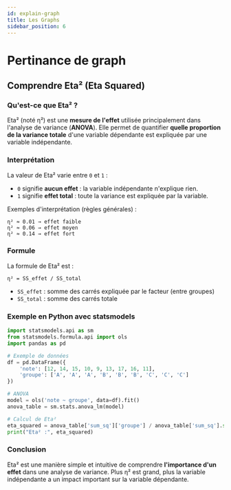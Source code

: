 ```yaml
---
id: explain-graph
title: Les Graphs
sidebar_position: 6
---
```


# Pertinance de graph

## Comprendre Eta² (Eta Squared)

### Qu'est-ce que Eta² ?

Eta² (noté η²) est une **mesure de l'effet** utilisée principalement dans l'analyse de variance (**ANOVA**). Elle permet de quantifier **quelle proportion de la variance totale** d'une variable dépendante est expliquée par une variable indépendante.

### Interprétation

La valeur de Eta² varie entre `0` et `1` :

- `0` signifie **aucun effet** : la variable indépendante n'explique rien.
- `1` signifie **effet total** : toute la variance est expliquée par la variable.

Exemples d'interprétation (règles générales) :

```
η² ≈ 0.01 → effet faible
η² ≈ 0.06 → effet moyen
η² ≈ 0.14 → effet fort
```


### Formule

La formule de Eta² est :

```
η² = SS_effet / SS_total
```

- `SS_effet` : somme des carrés expliquée par le facteur (entre groupes)
- `SS_total` : somme des carrés totale

### Exemple en Python avec statsmodels

```python
import statsmodels.api as sm
from statsmodels.formula.api import ols
import pandas as pd

# Exemple de données
df = pd.DataFrame({
    'note': [12, 14, 15, 10, 9, 13, 17, 16, 11],
    'groupe': ['A', 'A', 'A', 'B', 'B', 'B', 'C', 'C', 'C']
})

# ANOVA
model = ols('note ~ groupe', data=df).fit()
anova_table = sm.stats.anova_lm(model)

# Calcul de Eta²
eta_squared = anova_table['sum_sq']['groupe'] / anova_table['sum_sq'].sum()
print("Eta² :", eta_squared)
```

### Conclusion

Eta² est une manière simple et intuitive de comprendre **l'importance d'un effet** dans une analyse de variance. Plus η² est grand, plus la variable indépendante a un impact important sur la variable dépendante.
